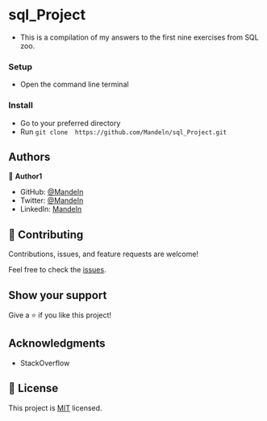 # sql_Project

- This is a compilation of my answers to the first nine exercises from SQL zoo.


### Setup

- Open the command line terminal

### Install

- Go to your preferred directory
- Run `git clone  https://github.com/Mandeln/sql_Project.git` 

## Authors

👤 **Author1**

- GitHub: [@MandeIn](https://github.com/MandeIn)
- Twitter: [@MandeIn](https://twitter.com/MandeIn)
- LinkedIn: [MandeIn](https://linkedin.com/MandeIn)

## 🤝 Contributing

Contributions, issues, and feature requests are welcome!

Feel free to check the [issues](https://github.com/Mandeln/GOLUB/issues).

## Show your support

Give a ⭐️ if you like this project!

## Acknowledgments

- StackOverflow

## 📝 License

This project is [MIT](https://opensource.org/licenses/MIT) licensed.
